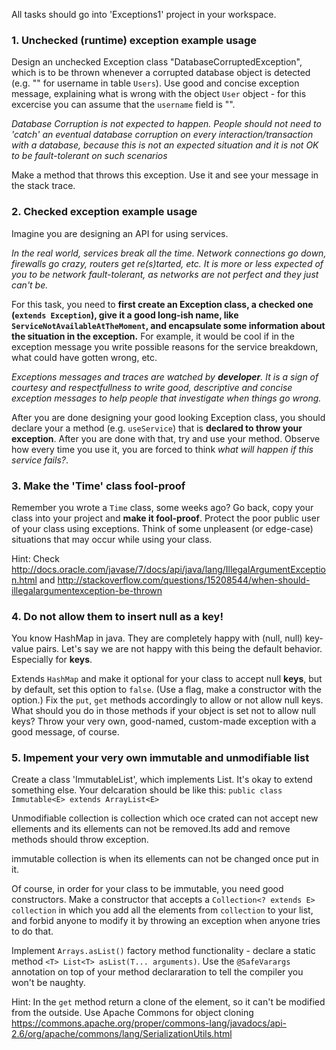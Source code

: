 All tasks should go into 'Exceptions1' project in your workspace. 

### 1. Unchecked (runtime) exception example usage
Design an unchecked Exception class "DatabaseCorruptedException", which is to be thrown whenever a corrupted database object is detected (e.g. "" for username in table `Users`).
Use good and concise exception message, explaining what is wrong with the object `User` object - for this excercise you can assume that the `username` field is "".

*Database Corruption is not expected to happen. People should not need to 'catch' an eventual database corruption on every interaction/transaction with a database, because this is not an expected situation and it is not OK to be fault-tolerant on such scenarios*

Make a method that throws this exception. Use it and see your message in the stack trace.

### 2. Checked exception example usage
Imagine you are designing an API for using services.  

*In the real world, services break all the time. Network connections go down, firewalls go crazy, routers get re(s)tarted, etc. It is more or less expected of you to be network fault-tolerant, as networks are not perfect and they just can't be.* 

For this task, you need to **first create an Exception class, a checked one (`extends Exception`), give it a good long-ish name, like `ServiceNotAvailableAtTheMoment`, and encapsulate some information about the situation in the exception.** For example, it would be cool if in the exception message you write possible reasons for the service breakdown, what could have gotten wrong, etc.

*Exceptions messages and traces are watched by **developer**. It is a sign of courtesy and respectfullness to write good, descriptive and concise exception messages to help people that investigate when things go wrong.*

After you are done designing your good looking Exception class, you should declare your a method (e.g. `useService`) that is **declared to throw your exception**.
After you are done with that, try and use your method. 
Observe how every time you use it, you are forced to think *what will happen if this service fails?*.


### 3. Make the 'Time' class fool-proof
Remember you wrote a `Time` class, some weeks ago? Go back, copy your class into your project and **make it fool-proof**. Protect the poor public user of your class using exceptions.  Think of some unpleasent (or edge-case) situations that may occur while using your class.

Hint: Check http://docs.oracle.com/javase/7/docs/api/java/lang/IllegalArgumentException.html and
http://stackoverflow.com/questions/15208544/when-should-illegalargumentexception-be-thrown

### 4. Do not allow them to insert null as a key!
You know HashMap in java. They are completely happy with (null, null) key-value pairs.
Let's say we are not happy with this being the default behavior. Especially for **keys**.

Extends `HashMap` and make it optional for your class to accept null **keys**, but by default, set this option to `false`. (Use a flag, make a constructor with the option.) 
Fix the `put`, `get` methods accordingly to allow or not allow null keys. 
What should you do in those methods if your object is set not to allow null keys? Throw your very own, good-named, custom-made exception with a good message, of course.

### 5. Impement your very own immutable and unmodifiable list
Create a class 'ImmutableList', which implements List. It's okay to extend something else.
Your delcaration should be like this:
`public class Immutable<E> extends ArrayList<E>`
 
Unmodifiable collection is collection which oce crated can not accept new ellements and its ellements can not be removed.Its add and remove methods should throw exception. 

immutable collection is when its ellements can not be changed once put in it.

Of course, in order for your class to be immutable, you need good constructors.
Make a constructor that accepts a `Collection<? extends E> collection` in which you add all the elements from `collection` to your list, and forbid anyone to modify it by throwing an exception when anyone tries to do that. 

Implement `Arrays.asList()` factory method functionality - declare a static method `<T> List<T> asList(T... arguments)`. 
Use the `@SafeVarargs` annotation on top of your method declararation to tell the compiler you won't be naughty.

Hint: In the `get` method return a clone of the element, so it can't be modified from the outside. Use Apache Commons for object cloning https://commons.apache.org/proper/commons-lang/javadocs/api-2.6/org/apache/commons/lang/SerializationUtils.html
